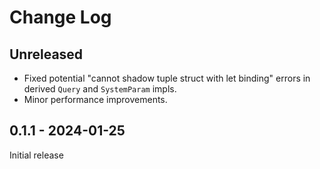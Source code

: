 # Change Log

## Unreleased

- Fixed potential "cannot shadow tuple struct with let binding" errors in derived `Query` and `SystemParam` impls.
- Minor performance improvements.

## 0.1.1 - 2024-01-25

Initial release
